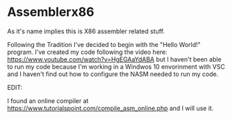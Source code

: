 # Assemblerx86

As it's name implies this is X86 assembler related stuff. 
 
  Following the Tradition I've decided to begin with the "Hello World!" program. I've created my code following the video here: https://www.youtube.com/watch?v=HgEGAaYdABA 
 but I haven't been able to run my code because I'm working in a Windwos 10 envorinment with VSC and I haven't find out how to configure the NASM needed to run my code. 
   
EDIT: 

I found an online compiler at https://www.tutorialspoint.com/compile_asm_online.php and I will use it. 
